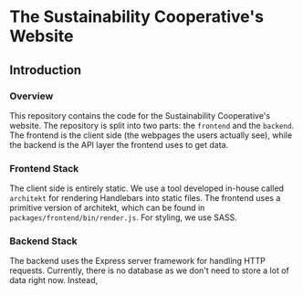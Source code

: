 # The Sustainability Cooperative's Website

## Introduction

### Overview

This repository contains the code for the Sustainability Cooperative's website.
The repository is split into two parts: the `frontend` and the `backend`. The
frontend is the client side (the webpages the users actually see), while the
backend is the API layer the frontend uses to get data.

### Frontend Stack

The client side is entirely static. We use a tool developed in-house called `architekt`
for rendering Handlebars into static files. The frontend uses a primitive version of
architekt, which can be found in `packages/frontend/bin/render.js`. For styling,
we use SASS.

### Backend Stack

The backend uses the Express server framework for handling HTTP requests. Currently,
there is no database as we don't need to store a lot of data right now. Instead,

